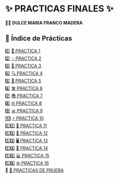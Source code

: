# ✨ PRACTICAS FINALES ✨  
👩‍💻 **DULCE MARIA FRANCO MADERA**  

## 📌 Índice de Prácticas  

1️⃣ [📝 PRACTICA 1](./PRACTICA%201/)  
2️⃣ [💡 PRACTICA 2](./PRACTICA%202/)  
3️⃣ [🚀 PRACTICA 3](./PRACTICA%203/)  
4️⃣ [🔍 PRACTICA 4](./PRACTICA%204/)  
5️⃣ [🎯 PRACTICA 5](./PRACTICA%205/)  
6️⃣ [🛠 PRACTICA 6](./PRACTICA%206/)  
7️⃣ [📚 PRACTICA 7](./PRACTICA%207/)  
8️⃣ [🌐 PRACTICA 8](./PRACTICA%208/)  
9️⃣ [📊 PRACTICA 9](./PRACTICA%209/)  
🔟 [⚡ PRACTICA 10](./PRACTICA%2010/)  
1️⃣1️⃣ [🔗 PRACTICA 11](./PRACTICA%2011/)  
1️⃣2️⃣ [📅 PRACTICA 12](./PRACTICA%2012/)  
1️⃣3️⃣ [🖥 PRACTICA 13](./PRACTICA%2013/)  
1️⃣4️⃣ [🔣 PRACTICA 14](./PRACTICA%2014/)  
1️⃣5️⃣ [💻 PRACTICA 15](./PRACTICA%2015/)  
1️⃣6️⃣ [⚙️ PRACTICA 16](./PRACTICA%2016/)  
🔄 [🧪 PRACTICAS DE PRUEBA](./PRACTICAS%20DE%20PRUEBA/)  

